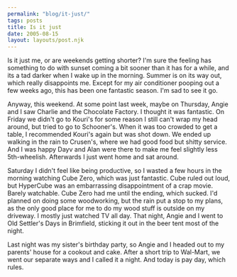 ```yaml
---
permalink: "blog/it-just/"
tags: posts
title: Is it just
date: 2005-08-15
layout: layouts/post.njk
---
```


Is it just me, or are weekends getting shorter? I'm sure the feeling has something to do with sunset coming a bit sooner than it has for a while, and its a tad darker when I wake up in the morning. Summer is on its way out, which really disappoints me. Except for my air conditioner pooping out a few weeks ago, this has been one fantastic season. I'm sad to see it go. 

Anyway, this weekend. At some point last week, maybe on Thursday, Angie and I saw Charlie and the Chocolate Factory. I thought it was fantastic. On Friday we didn't go to Kouri's for some reason I still can't wrap my head around, but tried to go to Schooner's. When it was too crowded to get a table, I recommended Kouri's again but was shot down. We ended up walking in the rain to Crusen's, where we had good food but shitty service. And I was happy Dayv and Alan were there to make me feel slightly less 5th-wheelish. Afterwards I just went home and sat around. 

Saturday I didn't feel like being productive, so I wasted a few hours in the morning watching Cube Zero, which was just fantastic. Cube ruled out loud, but HyperCube was an embarrassing disappointment of a crap movie. Barely watchable. Cube Zero had me until the ending, which sucked. I'd planned on doing some woodworking, but the rain put a stop to my plans, as the only good place for me to do my wood stuff is outside on my driveway. I mostly just watched TV all day. That night, Angie and I went to Old Settler's Days in Brimfield, sticking it out in the beer tent most of the night. 

Last night was my sister's birthday party, so Angie and I headed out to my parents' house for a cookout and cake. After a short trip to Wal-Mart, we went our separate ways and I called it a night. And today is pay day, which rules.